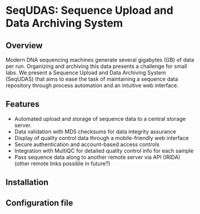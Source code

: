 # SeqUDAS: Sequence Upload and Data Archiving System

## Overview

Modern DNA sequencing machines generate several gigabytes (GB) of data per run. Organizing and archiving this data presents a challenge for small labs. We present a Sequence Upload and Data Archiving System (SeqUDAS) that aims to ease the task of maintaining a sequence data repository through process automation and an intuitive web interface.

## Features

- Automated upload and storage of sequence data to a central storage server.
- Data validation with MD5 checksums for data integrity assurance
- Display of quality control data through a mobile-friendly web interface
- Secure authentication and account-based access controls
- Integration with MultiQC for detailed quality control info for each sample
- Pass sequence data along to another remote server via API (IRIDA) (other remote links possible in future?)


## Installation

## Configuration file


